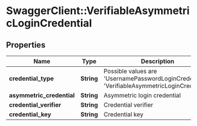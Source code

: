 # SwaggerClient::VerifiableAsymmetricLoginCredential

## Properties
Name | Type | Description | Notes
------------ | ------------- | ------------- | -------------
**credential_type** | **String** | Possible values are &#39;UsernamePasswordLoginCredential&#39;, &#39;VerifiableAsymmetricLoginCredential&#39;. | 
**asymmetric_credential** | **String** | Asymmetric login credential | [optional] 
**credential_verifier** | **String** | Credential verifier | [optional] 
**credential_key** | **String** | Credential key | [optional] 


